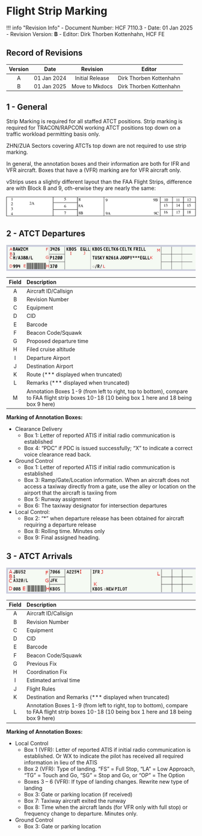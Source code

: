 # Flight Strip Marking

!!! info "Revision Info"
    - Document Number: HCF 7110.3
    - Date: 01 Jan 2025
    - Revision Version: **B**
    - Editor: Dirk Thorben Kottenhahn, HCF FE

## Record of Revisions

| Version | Date | Revision | Editor |
|:---:|:---:|:---:|:---:|
| A | 01 Jan 2024 | Initial Release | Dirk Thorben Kottenhahn |
| B | 01 Jan 2025 | Move to Mkdocs | Dirk Thorben Kottenhahn |

## 1 - General

Strip Marking is required for all staffed ATCT positions. Strip marking is required for TRACON/RAPCON working ATCT positions top down on a traffic workload permitting basis only.

ZHN/ZUA Sectors covering ATCTs top down are not required to use strip marking.

In general, the annotation boxes and their information are both for IFR and VFR aircraft. Boxes that have a (VFR) marking are for VFR aircraft only.

vStrips uses a slightly different layout than the FAA Flight Strips, difference are with Block 8 and 9, oth-erwise they are nearly the same:

![FAA Flight Strip](img/flightstrip1.jpg)

## 2 - ATCT Departures

![Departure Strip](img/vdeparture.jpg)

| Field | Description |
|:---:|:---|
| A | Aircraft ID/Callsign |
| B | Revision Number |
| C | Equipment |
| D | CID |
| E | Barcode |
| F | Beacon Code/Squawk |
| G | Proposed departure time |
| H | Filed cruise altitude |
| I | Departure Airport |
| J | Destination Airport |
| K | Route (*** displayed when truncated) |
| L | Remarks (*** displayed when truncated) |
| M | Annotation Boxes 1-9 (from left to right, top to bottom), compare to FAA flight strip boxes 10-18 (10 being box 1 here and 18 being box 9 here) |

**Marking of Annotation Boxes:**

- Clearance Delivery
  - Box 1: Letter of reported ATIS if initial radio communication is established
  - Box 4: “PDC” if PDC is issued successfully; “X” to indicate a correct voice clearance read back.
- Ground Control
  - Box 1: Letter of reported ATIS if initial radio communication is established
  - Box 3: Ramp/Gate/Location information. When an aircraft does not access a taxiway directly from a gate, use the alley or location on the airport that the aircraft is taxiing from
  - Box 5: Runway assignment
  - Box 6: The taxiway designator for intersection departures
- Local Control:
  - Box 2: “*” when departure release has been obtained for aircraft requiring a departure release
  - Box 8: Rolling time. Minutes only
  - Box 9: Final assigned heading.

## 3 - ATCT Arrivals

![Arrival Strip](img/varrival.jpg)

| Field | Description |
|:---:|:---|
| A | Aircraft ID/Callsign |
| B | Revision Number |
| C | Equipment |
| D | CID |
| E | Barcode |
| F | Beacon Code/Squawk |
| G | Previous Fix |
| H | Coordination Fix |
| I | Estimated arrival time |
| J | Flight Rules |
| K | Destination and Remarks (*** displayed when truncated) |
| L | Annotation Boxes 1-9 (from left to right, top to bottom), compare to FAA flight strip boxes 10-18 (10 being box 1 here and 18 being box 9 here) |

**Marking of Annotation Boxes:**

- Local Control
  - Box 1 (VFR): Letter of reported ATIS if initial radio communication is established. Or WX to indicate the pilot has received all required information in lieu of the ATIS
  - Box 2 (VFR): Type of landing. “FS” = Full Stop, “LA” = Low Approach, “TG” = Touch and Go, “SG” = Stop and Go, or “OP” = The Option
  - Boxes 3 – 6 (VFR): If type of landing changes. Rewrite new type of landing
  - Box 3: Gate or parking location (if received)
  - Box 7: Taxiway aircraft exited the runway
  - Box 8: Time when the aircraft lands (for VFR only with full stop) or frequency change to departure. Minutes only.
- Ground Control
  - Box 3: Gate or parking location

